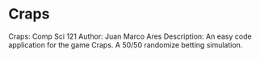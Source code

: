 # Craps
Craps: Comp Sci 121
Author: Juan Marco Ares
Description: An easy code application for the game Craps. A 50/50 randomize betting simulation.
